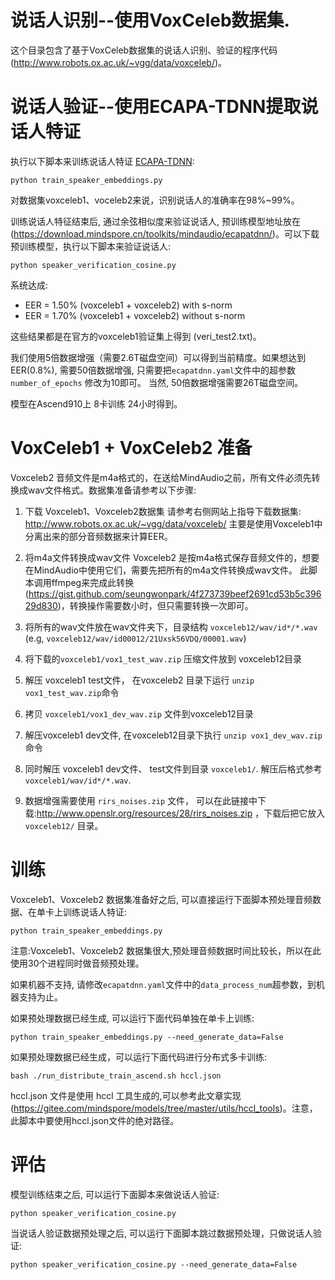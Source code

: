# 说话人识别--使用VoxCeleb数据集.
这个目录包含了基于VoxCeleb数据集的说话人识别、验证的程序代码(http://www.robots.ox.ac.uk/~vgg/data/voxceleb/)。

# 说话人验证--使用ECAPA-TDNN提取说话人特证
执行以下脚本来训练说话人特证 [ECAPA-TDNN](https://arxiv.org/abs/2005.07143):

`python train_speaker_embeddings.py`

对数据集voxceleb1、voceleb2来说，识别说话人的准确率在98%~99%。

训练说话人特征结束后, 通过余弦相似度来验证说话人, 预训练模型地址放在(https://download.mindspore.cn/toolkits/mindaudio/ecapatdnn/)。可以下载预训练模型，执行以下脚本来验证说话人:

`python speaker_verification_cosine.py`

系统达成:
- EER = 1.50% (voxceleb1 + voxceleb2) with s-norm
- EER = 1.70% (voxceleb1 + voxceleb2) without s-norm

这些结果都是在官方的voxceleb1验证集上得到 (veri_test2.txt)。

我们使用5倍数据增强（需要2.6T磁盘空间）可以得到当前精度。如果想达到EER(0.8%), 需要50倍数据增强, 只需要把`ecapatdnn.yaml`文件中的超参数 `number_of_epochs` 修改为10即可。
当然, 50倍数据增强需要26T磁盘空间。

模型在Ascend910上 8卡训练 24小时得到。

# VoxCeleb1 + VoxCeleb2 准备
Voxceleb2 音频文件是m4a格式的，在送给MindAudio之前，所有文件必须先转换成wav文件格式。数据集准备请参考以下步骤:

1. 下载 Voxceleb1、Voxceleb2数据集
请参考右侧网站上指导下载数据集: http://www.robots.ox.ac.uk/~vgg/data/voxceleb/
主要是使用Voxceleb1中分离出来的部分音频数据来计算EER。


2. 将m4a文件转换成wav文件
Voxceleb2 是按m4a格式保存音频文件的，想要在MindAudio中使用它们，需要先把所有的m4a文件转换成wav文件。
此脚本调用ffmpeg来完成此转换(https://gist.github.com/seungwonpark/4f273739beef2691cd53b5c39629d830)，转换操作需要数小时，但只需要转换一次即可。


3. 将所有的wav文件放在wav文件夹下，目录结构 `voxceleb12/wav/id*/*.wav` (e.g, `voxceleb12/wav/id00012/21Uxsk56VDQ/00001.wav`)


4. 将下载的`voxceleb1/vox1_test_wav.zip` 压缩文件放到 voxceleb12目录


5. 解压 voxceleb1 test文件， 在voxceleb2 目录下运行 `unzip vox1_test_wav.zip`命令


6. 拷贝 `voxceleb1/vox1_dev_wav.zip` 文件到voxceleb12目录


7. 解压voxceleb1 dev文件, 在voxceleb12目录下执行 `unzip vox1_dev_wav.zip`命令


8. 同时解压 voxceleb1 dev文件、 test文件到目录 `voxceleb1/`. 解压后格式参考 `voxceleb1/wav/id*/*.wav`.


9. 数据增强需要使用 `rirs_noises.zip` 文件， 可以在此链接中下载:http://www.openslr.org/resources/28/rirs_noises.zip ，下载后把它放入 `voxceleb12/` 目录。

# 训练
Voxceleb1、Voxceleb2 数据集准备好之后, 可以直接运行下面脚本预处理音频数据、在单卡上训练说话人特证:

`python train_speaker_embeddings.py`

注意:Voxceleb1、Voxceleb2 数据集很大,预处理音频数据时间比较长，所以在此使用30个进程同时做音频预处理。

如果机器不支持, 请修改`ecapatdnn.yaml`文件中的`data_process_num`超参数，到机器支持为止。

如果预处理数据已经生成, 可以运行下面代码单独在单卡上训练:

`python train_speaker_embeddings.py --need_generate_data=False`

如果预处理数据已经生成，可以运行下面代码进行分布式多卡训练:

`bash ./run_distribute_train_ascend.sh hccl.json`

hccl.json 文件是使用 hccl 工具生成的,可以参考此文章实现 (https://gitee.com/mindspore/models/tree/master/utils/hccl_tools)。注意，此脚本中要使用hccl.json文件的绝对路径。

# 评估
模型训练结束之后, 可以运行下面脚本来做说话人验证:

`python speaker_verification_cosine.py`

当说话人验证数据预处理之后, 可以运行下面脚本跳过数据预处理，只做说话人验证:

`python speaker_verification_cosine.py --need_generate_data=False`
